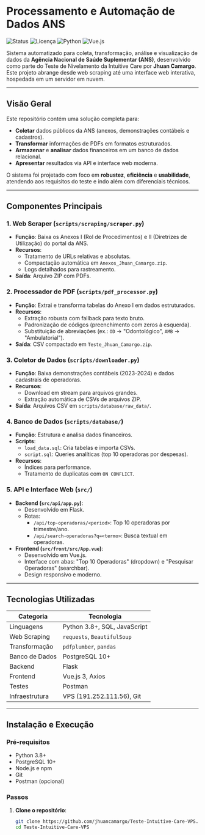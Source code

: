 # Processamento e Automação de Dados ANS

![Status](https://img.shields.io/badge/Status-Conclu%C3%ADdo-green)
![Licença](https://img.shields.io/badge/Licen%C3%A7a-MIT-blue)
![Python](https://img.shields.io/badge/Python-3.8+-yellow)
![Vue.js](https://img.shields.io/badge/Vue.js-3.x-green)

Sistema automatizado para coleta, transformação, análise e visualização de dados da **Agência Nacional de Saúde Suplementar (ANS)**, desenvolvido como parte do Teste de Nivelamento da Intuitive Care por **Jhuan Camargo**. Este projeto abrange desde web scraping até uma interface web interativa, hospedada em um servidor em nuvem.

---

## Visão Geral

Este repositório contém uma solução completa para:
- **Coletar** dados públicos da ANS (anexos, demonstrações contábeis e cadastros).
- **Transformar** informações de PDFs em formatos estruturados.
- **Armazenar** e **analisar** dados financeiros em um banco de dados relacional.
- **Apresentar** resultados via API e interface web moderna.

O sistema foi projetado com foco em **robustez**, **eficiência** e **usabilidade**, atendendo aos requisitos do teste e indo além com diferenciais técnicos.

---

## Componentes Principais

### 1. Web Scraper (`scripts/scraping/scraper.py`)
- **Função**: Baixa os Anexos I (Rol de Procedimentos) e II (Diretrizes de Utilização) do portal da ANS.
- **Recursos**:
  - Tratamento de URLs relativas e absolutas.
  - Compactação automática em `Anexos_Jhuan_Camargo.zip`.
  - Logs detalhados para rastreamento.
- **Saída**: Arquivo ZIP com PDFs.

### 2. Processador de PDF (`scripts/pdf_processor.py`)
- **Função**: Extrai e transforma tabelas do Anexo I em dados estruturados.
- **Recursos**:
  - Extração robusta com fallback para texto bruto.
  - Padronização de códigos (preenchimento com zeros à esquerda).
  - Substituição de abreviações (ex.: `OD` → "Odontológico", `AMB` → "Ambulatorial").
- **Saída**: CSV compactado em `Teste_Jhuan_Camargo.zip`.

### 3. Coletor de Dados (`scripts/downloader.py`)
- **Função**: Baixa demonstrações contábeis (2023-2024) e dados cadastrais de operadoras.
- **Recursos**:
  - Download em stream para arquivos grandes.
  - Extração automática de CSVs de arquivos ZIP.
- **Saída**: Arquivos CSV em `scripts/database/raw_data/`.

### 4. Banco de Dados (`scripts/database/`)
- **Função**: Estrutura e analisa dados financeiros.
- **Scripts**:
  - `load_data.sql`: Cria tabelas e importa CSVs.
  - `script.sql`: Queries analíticas (top 10 operadoras por despesas).
- **Recursos**:
  - Índices para performance.
  - Tratamento de duplicatas com `ON CONFLICT`.

### 5. API e Interface Web (`src/`)
- **Backend (`src/api/app.py`)**:
  - Desenvolvido em Flask.
  - Rotas:
    - `/api/top-operadoras/<period>`: Top 10 operadoras por trimestre/ano.
    - `/api/search-operadoras?q=<termo>`: Busca textual em operadoras.
- **Frontend (`src/front/src/App.vue`)**:
  - Desenvolvido em Vue.js.
  - Interface com abas: "Top 10 Operadoras" (dropdown) e "Pesquisar Operadoras" (searchbar).
  - Design responsivo e moderno.

---

## Tecnologias Utilizadas
| **Categoria**         | **Tecnologia**           |
|-----------------------|--------------------------|
| Linguagens            | Python 3.8+, SQL, JavaScript |
| Web Scraping          | `requests`, `BeautifulSoup` |
| Transformação         | `pdfplumber`, `pandas`    |
| Banco de Dados        | PostgreSQL 10+           |
| Backend               | Flask                    |
| Frontend              | Vue.js 3, Axios          |
| Testes                | Postman                  |
| Infraestrutura        | VPS (191.252.111.56), Git |

---

## Instalação e Execução

### Pré-requisitos
- Python 3.8+
- PostgreSQL 10+
- Node.js e npm
- Git
- Postman (opcional)

### Passos
1. **Clone o repositório**:
   ```bash
   git clone https://github.com/jhuancamargo/Teste-Intuitive-Care-VPS.git
   cd Teste-Intuitive-Care-VPS
